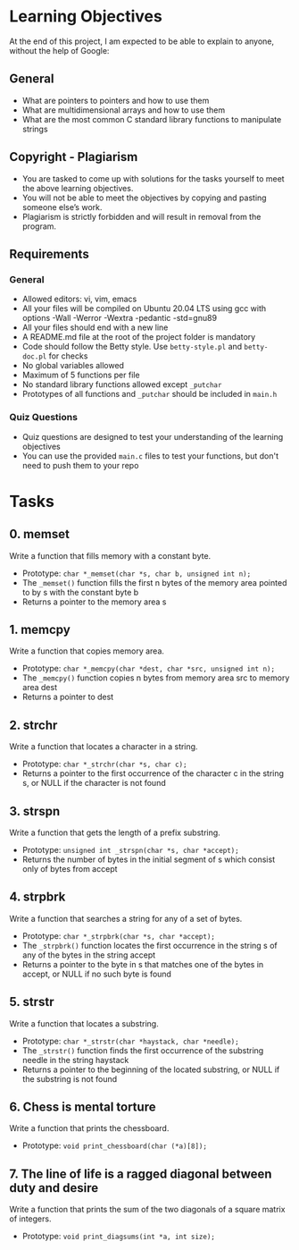 # Learning Objectives

At the end of this project, I am expected to be able to explain to anyone, without the help of Google:

## General
- What are pointers to pointers and how to use them
- What are multidimensional arrays and how to use them
- What are the most common C standard library functions to manipulate strings

## Copyright - Plagiarism
- You are tasked to come up with solutions for the tasks yourself to meet the above learning objectives.
- You will not be able to meet the objectives by copying and pasting someone else’s work.
- Plagiarism is strictly forbidden and will result in removal from the program.

## Requirements
### General
- Allowed editors: vi, vim, emacs
- All your files will be compiled on Ubuntu 20.04 LTS using gcc with options -Wall -Werror -Wextra -pedantic -std=gnu89
- All your files should end with a new line
- A README.md file at the root of the project folder is mandatory
- Code should follow the Betty style. Use `betty-style.pl` and `betty-doc.pl` for checks
- No global variables allowed
- Maximum of 5 functions per file
- No standard library functions allowed except `_putchar`
- Prototypes of all functions and `_putchar` should be included in `main.h`

### Quiz Questions
- Quiz questions are designed to test your understanding of the learning objectives
- You can use the provided `main.c` files to test your functions, but don't need to push them to your repo

# Tasks

## 0. memset
Write a function that fills memory with a constant byte.

- Prototype: `char *_memset(char *s, char b, unsigned int n);`
- The `_memset()` function fills the first n bytes of the memory area pointed to by s with the constant byte b
- Returns a pointer to the memory area s

## 1. memcpy
Write a function that copies memory area.

- Prototype: `char *_memcpy(char *dest, char *src, unsigned int n);`
- The `_memcpy()` function copies n bytes from memory area src to memory area dest
- Returns a pointer to dest

## 2. strchr
Write a function that locates a character in a string.

- Prototype: `char *_strchr(char *s, char c);`
- Returns a pointer to the first occurrence of the character c in the string s, or NULL if the character is not found

## 3. strspn
Write a function that gets the length of a prefix substring.

- Prototype: `unsigned int _strspn(char *s, char *accept);`
- Returns the number of bytes in the initial segment of s which consist only of bytes from accept

## 4. strpbrk
Write a function that searches a string for any of a set of bytes.

- Prototype: `char *_strpbrk(char *s, char *accept);`
- The `_strpbrk()` function locates the first occurrence in the string s of any of the bytes in the string accept
- Returns a pointer to the byte in s that matches one of the bytes in accept, or NULL if no such byte is found

## 5. strstr
Write a function that locates a substring.

- Prototype: `char *_strstr(char *haystack, char *needle);`
- The `_strstr()` function finds the first occurrence of the substring needle in the string haystack
- Returns a pointer to the beginning of the located substring, or NULL if the substring is not found

## 6. Chess is mental torture
Write a function that prints the chessboard.

- Prototype: `void print_chessboard(char (*a)[8]);`

## 7. The line of life is a ragged diagonal between duty and desire
Write a function that prints the sum of the two diagonals of a square matrix of integers.

- Prototype: `void print_diagsums(int *a, int size);`

